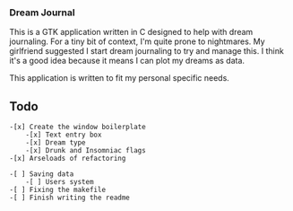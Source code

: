 ### Dream Journal  
This is a GTK application written in C designed to help with dream journaling. For a tiny bit of context, I'm quite prone to nightmares. My girlfriend suggested I start dream journaling to try and manage this. I think it's a good idea because it means I can plot my dreams as data.  

This application is written to fit my personal specific needs. 

## Todo

    -[x] Create the window boilerplate
        -[x] Text entry box
        -[x] Dream type
        -[x] Drunk and Insomniac flags
    -[x] Arseloads of refactoring

    -[ ] Saving data 
        -[ ] Users system
    -[ ] Fixing the makefile
    -[ ] Finish writing the readme
